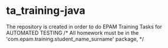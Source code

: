 # ta_training-java
The repository is created in order to do EPAM Training Tasks for AUTOMATED TESTING 
/*
All homework must be in the 'com.epam.training.student_name_surname' package,
*/
